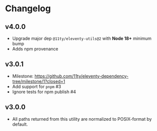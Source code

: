 # Changelog

## v4.0.0

- Upgrade major dep `@11ty/eleventy-utils@2` with **Node 18+** minimum bump
- Adds npm provenance

## v3.0.1

- Milestone: https://github.com/11ty/eleventy-dependency-tree/milestone/1?closed=1
- Add support for `pnpm` #3
- Ignore tests for npm publish #4

## v3.0.0

- All paths returned from this utility are normalized to POSIX-format by default.